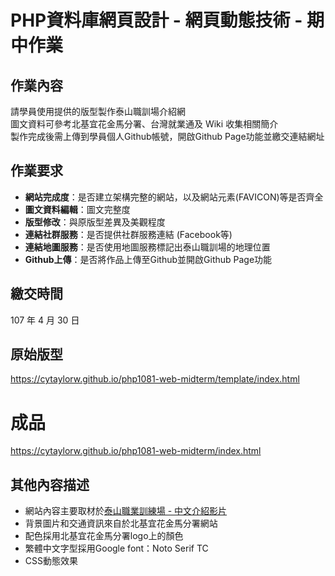 # PHP資料庫網頁設計 - 網頁動態技術 - 期中作業

## 作業內容
請學員使用提供的版型製作泰山職訓場介紹網  
圖文資料可參考北基宜花金馬分署、台灣就業通及 Wiki 收集相關簡介  
製作完成後需上傳到學員個人Github帳號，開啟Github Page功能並繳交連結網址  

## 作業要求
- **網站完成度**：是否建立架構完整的網站，以及網站元素(FAVICON)等是否齊全
- **圖文資料編輯**：圖文完整度
- **版型修改**：與原版型差異及美觀程度
- **連結社群服務**：是否提供社群服務連結 (Facebook等)
- **連結地圖服務**：是否使用地圖服務標記出泰山職訓場的地理位置
- **Github上傳**：是否將作品上傳至Github並開啟Github Page功能

## 繳交時間
107 年 4 月 30 日

## 原始版型
<https://cytaylorw.github.io/php1081-web-midterm/template/index.html>

# 成品
<https://cytaylorw.github.io/php1081-web-midterm/index.html>

## 其他內容描述
- 網站內容主要取材於[泰山職業訓練場 - 中文介紹影片](https://www.youtube.com/watch?v=Aai9IZHkRJY)
- 背景圖片和交通資訊來自於北基宜花金馬分署網站
- 配色採用北基宜花金馬分署logo上的顏色
- 繁體中文字型採用Google font：Noto Serif TC
- CSS動態效果